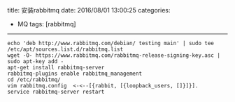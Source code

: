 title: 安装rabbitmq
date: 2016/08/01 13:00:25
categories:
- MQ
tags: [rabbitmq]
---

```
echo 'deb http://www.rabbitmq.com/debian/ testing main' | sudo tee /etc/apt/sources.list.d/rabbitmq.list
wget -O- https://www.rabbitmq.com/rabbitmq-release-signing-key.asc |         sudo apt-key add -
apt-get install rabbitmq-server
rabbitmq-plugins enable rabbitmq_management
cd /etc/rabbitmq/
vim rabbitmq.config  <-<--[{rabbit, [{loopback_users, []}]}].
service rabbitmq-server restart
```